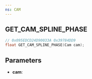 ```yaml
---
ns: CAM
---
```

## GET_CAM_SPLINE_PHASE

```c
// 0x095EDCD24D90033A 0x39784DD9
float GET_CAM_SPLINE_PHASE(Cam cam);
```

## Parameters
* **cam**:

